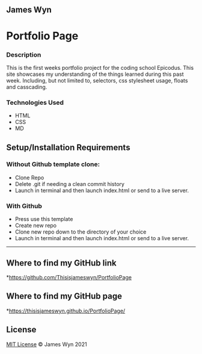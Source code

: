 ## James Wyn

# Portfolio Page


### Description
This is the first weeks portfolio project for the coding school Epicodus. This site showcases my understanding of the things learned during this past week. Including, but not limited to, selectors, css stylesheet usage, floats and casscading. 

### Technologies Used
* HTML
* CSS
* MD

## Setup/Installation Requirements

### Without Github template clone:
* Clone Repo
* Delete .git if needing a clean commit history
* Launch in terminal and then launch index.html or send to a live server.

### With Github
* Press use this template
* Create new repo
* Clone new repo down to the directory of your choice
* Launch in terminal and then launch index.html or send to a live server.

* * *

## Where to find my GitHub link

*https://github.com/Thisisjameswyn/PortfolioPage

## Where to find my GitHub page

*https://thisisjameswyn.github.io/PortfolioPage/


## License
[MIT License](https://opensource.org/licenses/MIT)
&copy; James Wyn 2021